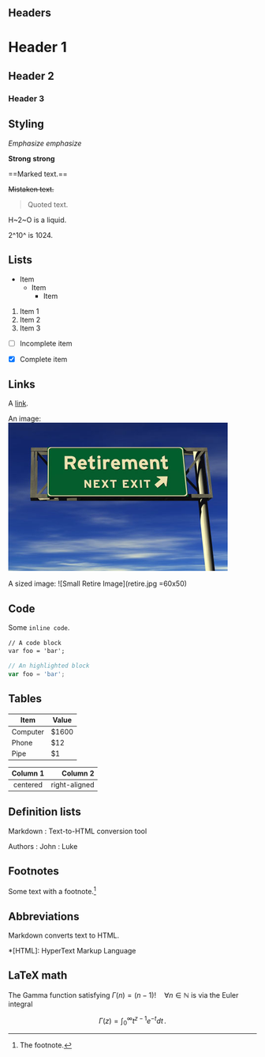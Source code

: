 Headers
---------------------------

# Header 1

## Header 2

### Header 3



Styling
---------------------------

*Emphasize* _emphasize_

**Strong** __strong__

==Marked text.==

~~Mistaken text.~~

> Quoted text.

H~2~O is a liquid.

2^10^ is 1024.



Lists
---------------------------

- Item
  * Item
    + Item

1. Item 1
2. Item 2
3. Item 3

- [ ] Incomplete item
- [x] Complete item



Links
---------------------------

A [link](http://example.com).

An image: ![Retire Image](retire.jpg)

A sized image: ![Small Retire Image](retire.jpg =60x50)



Code
---------------------------

Some `inline code`.

```
// A code block
var foo = 'bar';
```

```javascript
// An highlighted block
var foo = 'bar';
```



Tables
---------------------------

Item     | Value
-------- | -----
Computer | $1600
Phone    | $12
Pipe     | $1


| Column 1 | Column 2      |
|:--------:| -------------:|
| centered | right-aligned |



Definition lists
---------------------------

Markdown
:  Text-to-HTML conversion tool

Authors
:  John
:  Luke



Footnotes
---------------------------

Some text with a footnote.[^1]

[^1]: The footnote.



Abbreviations
---------------------------

Markdown converts text to HTML.

*[HTML]: HyperText Markup Language



LaTeX math
---------------------------

The Gamma function satisfying $\Gamma(n) = (n-1)!\quad\forall
n\in\mathbb N$ is via the Euler integral

$$
\Gamma(z) = \int_0^\infty t^{z-1}e^{-t}dt\,.
$$
